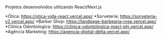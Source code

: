 Projetos desenvolvidos utilizando React/Next.js

*Ótica: https://otica-vida-react.vercel.app/
*Sorveteria: https://sorveteria-v2.vercel.app/
*Barber Shop: https://landpage-barbearia-rose.vercel.app/
*Clínica Odontologica: https://clinica-odontologica-react-phi.vercel.app/
*Agência Marketing: https://agencia-digital-delta.vercel.app/

